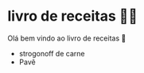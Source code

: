 # livro de receitas :man_cook:



Olá bem vindo ao livro de receitas :wave:

- strogonoff de carne
- Pavê
